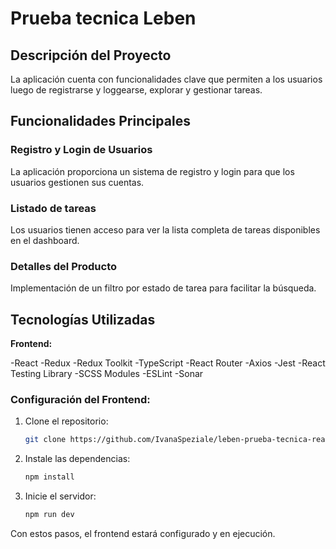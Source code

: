 # Prueba tecnica Leben

## Descripción del Proyecto

La aplicación cuenta con funcionalidades clave que permiten a los usuarios luego de registrarse y loggearse, explorar y gestionar tareas.

## Funcionalidades Principales

### Registro y Login de Usuarios

La aplicación proporciona un sistema de registro y login para que los usuarios gestionen sus cuentas.

### Listado de tareas

Los usuarios tienen acceso para ver la lista completa de tareas disponibles en el dashboard.

### Detalles del Producto

Implementación de un filtro por estado de tarea para facilitar la búsqueda.

## Tecnologías Utilizadas

**Frontend:**

-React
-Redux
-Redux Toolkit
-TypeScript
-React Router
-Axios
-Jest
-React Testing Library
-SCSS Modules
-ESLint
-Sonar

### Configuración del Frontend:

1. Clone el repositorio:

   ```bash
   git clone https://github.com/IvanaSpeziale/leben-prueba-tecnica-react.git
   ```

2. Instale las dependencias:

   ```bash
   npm install
   ```

3. Inicie el servidor:
   ```bash
   npm run dev
   ```

Con estos pasos, el frontend estará configurado y en ejecución.
